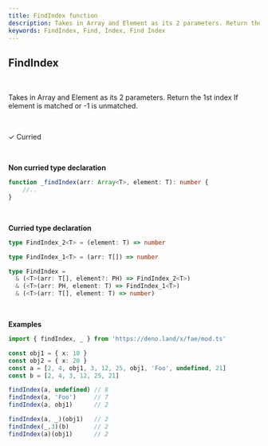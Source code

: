 ```yaml
---
title: FindIndex function
description: Takes in Array and Element as its 2 parameters. Return the 1st index If element is matched or -1 is unmatched.
keywords: FindIndex, Find, Index, Find Index
---
```


## FindIndex

<br>

Takes in Array and Element as its 2 parameters. Return the 1st index If element is matched or -1 is unmatched.

<br>

&check; Curried

<br>

**Non curried type declaration**
```typescript
function _findIndex(arr: Array<T>, element: T): number {
    //..
}
```

<br>

**Curried type declaration**

```typescript
type FindIndex_2<T> = (element: T) => number

type FindIndex_1<T> = (arr: T[]) => number

type FindIndex =
  & (<T>(arr: T[], element?: PH) => FindIndex_2<T>)
  & (<T>(arr: PH, element: T) => FindIndex_1<T>)
  & (<T>(arr: T[], element: T) => number)
```

<br>

**Examples**
```typescript
import { findIndex, _ } from 'https://deno.land/x/fae/mod.ts'

const obj1 = { x: 10 }
const obj2 = { x: 20 }
const a = [2, 4, obj1, 3, 12, 25, obj1, 'Foo', undefined, 21]
const b = [2, 4, 3, 12, 25, 21]

findIndex(a, undefined) // 8
findIndex(a, 'Foo')     // 7
findIndex(a, obj1)      // 2

findIndex(a, _)(obj1)   // 2
findIndex(_,3)(b)       // 2
findIndex(a)(obj1)      // 2
``` 